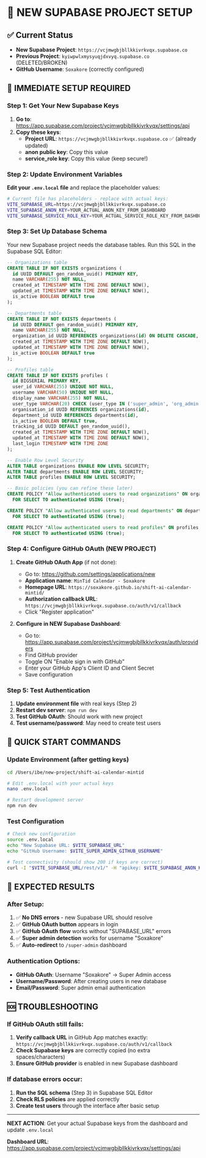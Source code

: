# 🚀 NEW SUPABASE PROJECT SETUP

## ✅ Current Status
- **New Supabase Project**: `https://vcjmwgbjbllkkivrkvqx.supabase.co`
- **Previous Project**: `kyiwpwlxmysyuqjdxvyq.supabase.co` (DELETED/BROKEN)
- **GitHub Username**: `Soxakore` (correctly configured)

## 🔧 IMMEDIATE SETUP REQUIRED

### Step 1: Get Your New Supabase Keys
1. **Go to**: https://app.supabase.com/project/vcjmwgbjbllkkivrkvqx/settings/api
2. **Copy these keys**:
   - **Project URL**: `https://vcjmwgbjbllkkivrkvqx.supabase.co` ✅ (already updated)
   - **anon public key**: Copy this value
   - **service_role key**: Copy this value (keep secure!)

### Step 2: Update Environment Variables
**Edit your `.env.local` file** and replace the placeholder values:

```bash
# Current file has placeholders - replace with actual keys:
VITE_SUPABASE_URL=https://vcjmwgbjbllkkivrkvqx.supabase.co
VITE_SUPABASE_ANON_KEY=YOUR_ACTUAL_ANON_KEY_FROM_DASHBOARD
VITE_SUPABASE_SERVICE_ROLE_KEY=YOUR_ACTUAL_SERVICE_ROLE_KEY_FROM_DASHBOARD
```

### Step 3: Set Up Database Schema
Your new Supabase project needs the database tables. Run this SQL in the Supabase SQL Editor:

```sql
-- Organizations table
CREATE TABLE IF NOT EXISTS organizations (
  id UUID DEFAULT gen_random_uuid() PRIMARY KEY,
  name VARCHAR(255) NOT NULL,
  created_at TIMESTAMP WITH TIME ZONE DEFAULT NOW(),
  updated_at TIMESTAMP WITH TIME ZONE DEFAULT NOW(),
  is_active BOOLEAN DEFAULT true
);

-- Departments table  
CREATE TABLE IF NOT EXISTS departments (
  id UUID DEFAULT gen_random_uuid() PRIMARY KEY,
  name VARCHAR(255) NOT NULL,
  organization_id UUID REFERENCES organizations(id) ON DELETE CASCADE,
  created_at TIMESTAMP WITH TIME ZONE DEFAULT NOW(),
  updated_at TIMESTAMP WITH TIME ZONE DEFAULT NOW(),
  is_active BOOLEAN DEFAULT true
);

-- Profiles table
CREATE TABLE IF NOT EXISTS profiles (
  id BIGSERIAL PRIMARY KEY,
  user_id VARCHAR(255) UNIQUE NOT NULL,
  username VARCHAR(50) UNIQUE NOT NULL,
  display_name VARCHAR(255) NOT NULL,
  user_type VARCHAR(20) CHECK (user_type IN ('super_admin', 'org_admin', 'manager', 'employee')) NOT NULL,
  organisation_id UUID REFERENCES organizations(id),
  department_id UUID REFERENCES departments(id),
  is_active BOOLEAN DEFAULT true,
  tracking_id UUID DEFAULT gen_random_uuid(),
  created_at TIMESTAMP WITH TIME ZONE DEFAULT NOW(),
  updated_at TIMESTAMP WITH TIME ZONE DEFAULT NOW(),
  last_login TIMESTAMP WITH TIME ZONE
);

-- Enable Row Level Security
ALTER TABLE organizations ENABLE ROW LEVEL SECURITY;
ALTER TABLE departments ENABLE ROW LEVEL SECURITY;
ALTER TABLE profiles ENABLE ROW LEVEL SECURITY;

-- Basic policies (you can refine these later)
CREATE POLICY "Allow authenticated users to read organizations" ON organizations
  FOR SELECT TO authenticated USING (true);

CREATE POLICY "Allow authenticated users to read departments" ON departments
  FOR SELECT TO authenticated USING (true);

CREATE POLICY "Allow authenticated users to read profiles" ON profiles
  FOR SELECT TO authenticated USING (true);
```

### Step 4: Configure GitHub OAuth (NEW PROJECT)
1. **Create GitHub OAuth App** (if not done):
   - Go to: https://github.com/settings/applications/new
   - **Application name**: `MinTid Calendar - Soxakore`
   - **Homepage URL**: `https://soxakore.github.io/shift-ai-calendar-mintid/`
   - **Authorization callback URL**: `https://vcjmwgbjbllkkivrkvqx.supabase.co/auth/v1/callback`
   - Click "Register application"

2. **Configure in NEW Supabase Dashboard**:
   - Go to: https://app.supabase.com/project/vcjmwgbjbllkkivrkvqx/auth/providers
   - Find GitHub provider
   - Toggle ON "Enable sign in with GitHub"
   - Enter your GitHub App's Client ID and Client Secret
   - Save configuration

### Step 5: Test Authentication
1. **Update environment file** with real keys (Step 2)
2. **Restart dev server**: `npm run dev`
3. **Test GitHub OAuth**: Should work with new project
4. **Test username/password**: May need to create test users

## 🎯 QUICK START COMMANDS

### Update Environment (after getting keys)
```bash
cd /Users/ibe/new-project/shift-ai-calendar-mintid

# Edit .env.local with your actual keys
nano .env.local

# Restart development server
npm run dev
```

### Test Configuration
```bash
# Check new configuration
source .env.local
echo "New Supabase URL: $VITE_SUPABASE_URL"
echo "GitHub Username: $VITE_SUPER_ADMIN_GITHUB_USERNAME"

# Test connectivity (should show 200 if keys are correct)
curl -I "$VITE_SUPABASE_URL/rest/v1/" -H "apikey: $VITE_SUPABASE_ANON_KEY"
```

## 🔧 EXPECTED RESULTS

### After Setup:
1. ✅ **No DNS errors** - new Supabase URL should resolve
2. ✅ **GitHub OAuth button** appears in login
3. ✅ **GitHub OAuth flow** works without "SUPABASE_URL" errors
4. ✅ **Super admin detection** works for username "Soxakore"
5. ✅ **Auto-redirect** to `/super-admin` dashboard

### Authentication Options:
- **GitHub OAuth**: Username "Soxakore" → Super Admin access
- **Username/Password**: After creating users in new database
- **Email/Password**: Super admin email authentication

## 🆘 TROUBLESHOOTING

### If GitHub OAuth still fails:
1. **Verify callback URL** in GitHub App matches exactly: `https://vcjmwgbjbllkkivrkvqx.supabase.co/auth/v1/callback`
2. **Check Supabase keys** are correctly copied (no extra spaces/characters)
3. **Ensure GitHub provider** is enabled in new Supabase dashboard

### If database errors occur:
1. **Run the SQL schema** (Step 3) in Supabase SQL Editor
2. **Check RLS policies** are applied correctly
3. **Create test users** through the interface after basic setup

---

**NEXT ACTION**: Get your actual Supabase keys from the dashboard and update `.env.local`

**Dashboard URL**: https://app.supabase.com/project/vcjmwgbjbllkkivrkvqx/settings/api
